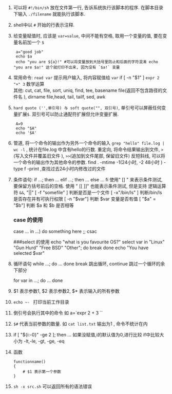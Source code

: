 1. 可以将 `#!/bin/sh` 放在文件第一行, 告诉系统执行该脚本的程序. 在脚本目录下输入 `./filename` 就能执行该脚本.
2. shell中以 `#` 开始的行表示注释.
3. 给变量赋值时, 应该是 `var=value`, 中间不能有空格, 取用一个变量的值, 要在变量名前加一个 `$`
        
        a="good job"
        echo $a
        echo "you are ${a}!" #可以将变量放到大括号里防止和后面的字符混淆 echo "you are $a!" 这个就打印不出来, 因为没有 `$a!` 变量
4. 常用命令: `read var` 提示用户输入, 将内容赋值给 `var`
            if [ -n "$1" ]
          `expr 2 "+" 3` 数学运算  
          其他: cut, cat, file, sort, uniq, find, tee, basename file(返回不包含路径的文件名 ), dirname file,head, tail, tailf, sed, awk
5. `hard quote ('',单引号) 与 soft quote("", 双引号)`, 单引号可以屏蔽任何变量扩展`$`. 双引号可以防止通配符扩展但允许变量扩展.

        A=9
        echo "$A"
        echo '$A'
6. 管道, 将一个命令的输出作为另外一个命令的输入 `grep "hello" file.log | wc -l` , 统计在file.log 中含有hello的行数.
    重定向, 将命令结果输出到文件, `>`(写入文件并覆盖旧文件 ), `>>`(追加到文件尾部, 保留旧文件)
    反短斜线, 可以将一个命令的输出作为其他命令的参数. find . -mtime -1(24小时, -2 48小时 ) -type f -print ,查找过去24小时内修改过的文件
7. 条件语句:
    if ...; then
    ... 
    elif ...; then
    ...
    else
    ...
    fi
    使用" [] " 来表示条件测试, 要保留方括号前后的空格.
    使用 " [[ ]]" 也能表示条件测试, 但是支持 逻辑运算符 `&&`, "||"
    [ -f "somefile" ] 判断是否是一个文件 
    [ -x"/bin/ls" ] 判断/bin/ls 是否存在并有可执行权限
    [ -n "$var"] 判断 $var 变量是否有值
    [ "$a" = "$b"] 判断 $a 和 $b 是否相等
    
    ### case 的使用 
    case ... in
    ...) do something here ;;
    csac
    
    ###select 的使用
    echo "what is you favourite OS?"
    select var in "Linux" "Gun Hurd" "Free BSD" "Other"; do
    break
    done
    echo "You have selected $var"
    
    
9. 循环语句
    while ...; do
    ...
    done
    break 跳出循环, continue 跳过一个循环的余下部分
    
    for var in ...; do
    ...
    done
8. $1 表示参数1, $2 表示参数2, $* 表示输入的所有参数
9. `echo ~- ` 打印当前工作目录 
10. 倒引号会执行其中的命令  如 a=\`expr 2 + 3 \``
11. `$#` 代表当前参数的数量. 如 `cat list.txt` 输出为1 , 命令不统计在内
12. if [ "${i:-0}" -ge 2 ]; then ...  如果没赋值,i的默认值为0,进行比较 
    if中比较大小为 -lt,-le, -gt, -ge, -eq
13. 函数 
        
        functionname()
        {
            # $1 表示第一个参数
        }
14. `sh -x src.sh` 可以返回所有的语法错误 